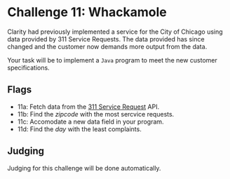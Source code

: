 # Challenge 11: Whackamole
Clarity had previously implemented a service for the City of Chicago using data provided by 311 Service Requests. The data provided has since changed and the customer now demands more output from the data.

Your task will be to implement a `Java` program to meet the new customer specifications.

## Flags
- 11a: Fetch data from the [311 Service Request]("https://data.cityofchicago.org/resource/dvua-vftq.json") API.
- 11b: Find the _zipcode_ with the most sercvice requests.
- 11c: Accomodate a new data field in your program.
- 11d: Find the _day_ with the least complaints.

## Judging
Judging for this challenge will be done automatically.
